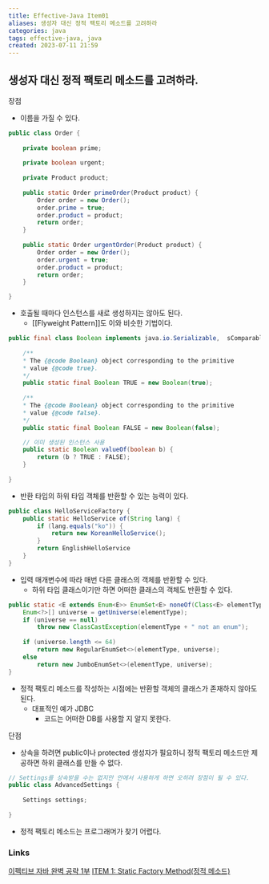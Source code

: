 ```yaml
---
title: Effective-Java Item01
aliases: 생성자 대신 정적 팩토리 메소드를 고려하라
categories: java
tags: effective-java, java
created: 2023-07-11 21:59
---
```


## 생성자 대신 정적 팩토리 메소드를 고려하라.

장점
- 이름을 가질 수 있다.

```java
public class Order {  
  
	private boolean prime;  
  
	private boolean urgent;  
  
	private Product product;  
  
	public static Order primeOrder(Product product) {  
		Order order = new Order();  
		order.prime = true;  
		order.product = product;  
		return order;  
	}  
  
	public static Order urgentOrder(Product product) {  
		Order order = new Order();  
		order.urgent = true;  
		order.product = product;  
		return order;  
	}  

}
```

- 호출될 때마다 인스턴스를 새로 생성하지는 않아도 된다.
	- [[Flyweight Pattern]]도 이와 비슷한 기법이다.

```java
public final class Boolean implements java.io.Serializable,  sComparable<Boolean>, Constable {   
  
	/**  
	* The {@code Boolean} object corresponding to the primitive  
	* value {@code true}.  
	*/  
	public static final Boolean TRUE = new Boolean(true);  
  
	/**  
	* The {@code Boolean} object corresponding to the primitive  
	* value {@code false}.  
	*/  
	public static final Boolean FALSE = new Boolean(false);

	// 이미 생성된 인스턴스 사용
	public static Boolean valueOf(boolean b) {  
		return (b ? TRUE : FALSE);  
	}
  
}
```

- 반환 타입의 하위 타입 객체를 반환할 수 있는 능력이 있다.

```java
public class HelloServiceFactory {
	public static HelloService of(String lang) {
		if (lang.equals("ko")) {
			return new KoreanHelloService();
		}
		return EnglishHelloService
	}
}
```

- 입력 매개변수에 따라 매번 다른 클래스의 객체를 반환할 수 있다.
	- 하위 타입 클래스이기만 하면 어떠한 클래스의 객체도 반환할 수 있다.

```java
public static <E extends Enum<E>> EnumSet<E> noneOf(Class<E> elementType) {  
	Enum<?>[] universe = getUniverse(elementType);  
	if (universe == null)  
		throw new ClassCastException(elementType + " not an enum");  
	  
	if (universe.length <= 64)  
		return new RegularEnumSet<>(elementType, universe);  
	else  
		return new JumboEnumSet<>(elementType, universe);  
}
```

- 정적 팩토리 메소드를 작성하는 시점에는 반환할 객체의 클래스가 존재하지 않아도 된다.
	- 대표적인 예가 JDBC
		- 코드는 어떠한 DB를 사용할 지 알지 못한다.

단점
- 상속을 하려면 public이나 protected 생성자가 필요하니 정적 팩토리 메소드만 제공하면 하위 클래스를 만들 수 없다.

```java
// Settings를 상속받을 수는 없지만 안에서 사용하게 하면 오히려 장점이 될 수 있다.
public class AdvancedSettings {  
  
	Settings settings;  
  
}
```

- 정적 팩토리 메소드는 프로그래머가 찾기 어렵다.

### Links

[이펙티브 자바 완벽 공략 1부](https://www.inflearn.com/course/%EC%9D%B4%ED%8E%99%ED%8B%B0%EB%B8%8C-%EC%9E%90%EB%B0%94-1/dashboard)
[ITEM 1: Static Factory Method(정적 메소드)](https://dahye-jeong.gitbook.io/java/java/effective_java/2021-01-12-static-factory-methods)
